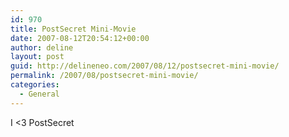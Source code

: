 ```yaml
---
id: 970
title: PostSecret Mini-Movie
date: 2007-08-12T20:54:12+00:00
author: deline
layout: post
guid: http://delineneo.com/2007/08/12/postsecret-mini-movie/
permalink: /2007/08/postsecret-mini-movie/
categories:
  - General
---
```

I <3 PostSecret